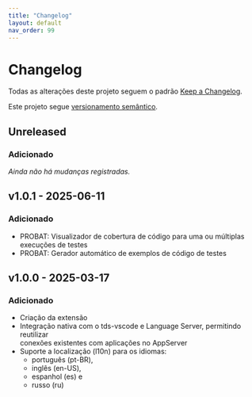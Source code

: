 ```yaml
---
title: "Changelog"
layout: default
nav_order: 99
---
```


# Changelog

Todas as alterações deste projeto seguem o padrão [Keep a Changelog](https://keepachangelog.com/pt-BR/1.0.0/).

Este projeto segue [versionamento semântico](https://semver.org/lang/pt-BR/).

## Unreleased

### Adicionado

_Ainda não há mudanças registradas._

## v1.0.1 - 2025-06-11

### Adicionado

- PROBAT: Visualizador de cobertura de código para uma ou múltiplas  
  execuções de testes
- PROBAT: Gerador automático de exemplos de código de testes

## v1.0.0 - 2025-03-17

### Adicionado

- Criação da extensão
- Integração nativa com o tds-vscode e Language Server, permitindo reutilizar  
  conexões existentes com aplicações no AppServer
- Suporte a localização (l10n) para os idiomas:  
  - português (pt-BR),  
  - inglês (en-US),  
  - espanhol (es) e  
  - russo (ru)
